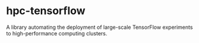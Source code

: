 # hpc-tensorflow
A library automating the deployment of large-scale TensorFlow experiments to high-performance computing clusters.
